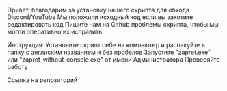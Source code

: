 Привет, благодарим за установку нашего скрипта для обхода Discord/YouTube
Мы положили исходный код если вы захотите редактировать код
Пишите нам на Github проблемы скрипта, чтобы мы могли оперативно их исправить

Инструкция:
Установите скрипт себе на компьютер и распакуйте в папку с англиским названием и без пробелов
Запустите "zapret.exe" или "zapret_without_console.exe" от имени Администратора
Проверяйте работу

Ссылка на репозиторий